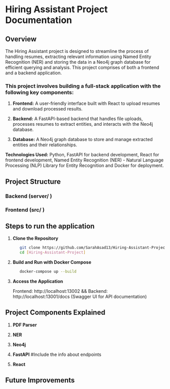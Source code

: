 # Hiring Assistant Project Documentation

## Overview

The Hiring Assistant project is designed to streamline the process of handling resumes, extracting relevant information using Named Entity Recognition (NER) and storing the data in a Neo4j graph database for efficient querying and analysis. This project comprises of both a frontend and a backend application.

### This project involves building a full-stack application with the following key components:

1. **Frontend:** A user-friendly interface built with React to upload resumes and download processed results.

2. **Backend:** A FastAPI-based backend that handles file uploads, processes resumes to extract entities, and interacts with the Neo4j database.

3. **Database:** A Neo4j graph database to store and manage extracted entities and their relationships.

**Technologies Used:** Python, FastAPI for backend development, React for frontend development, Named Entity Recognition (NER) - Natural Language Processing (NLP) Library for Entity Recognition and Docker for deployment.


## Project Structure

### Backend (server/ )



### Frontend (src/ )


## Steps to run the application

1. **Clone the Repository**

   ```bash
      git clone https://github.com/SarahAsad13/Hiring-Assistant-Project
      cd [Hiring-Assistant-Project]
   ```
   
2. **Build and Run with Docker Compose**

   ```bash 
      docker-compose up --build
   ```


4. **Access the Application**

   Frontend: http://localhost:13002 && Backend: http://localhost:13001/docs (Swagger UI for API documentation)


## Project Components Explained

1. **PDF Parser**

2. **NER**

3. **Neo4j**

4. **FastAPI**
   #Include the info about endpoints

5. **React**



## Future Improvements
